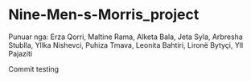 # Nine-Men-s-Morris_project
Punuar nga:
 Erza Qorri, Maltine Rama, Alketa Bala, Jeta Syla, Arbresha Stublla, Yllka Nishevci, Puhiza Tmava, Leonita Bahtiri, Lironë Bytyçi, Yll Pajaziti

Commit testing

